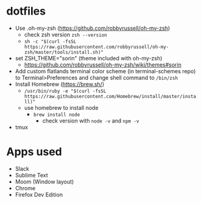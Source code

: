 # dotfiles
- Use .oh-my-zsh (https://github.com/robbyrussell/oh-my-zsh)
  - check zsh version `zsh --version`
  - `sh -c "$(curl -fsSL https://raw.githubusercontent.com/robbyrussell/oh-my-zsh/master/tools/install.sh)"`
- set ZSH_THEME="sorin" (theme included with oh-my-zsh)
  - https://github.com/robbyrussell/oh-my-zsh/wiki/themes#sorin
- Add custom flatlands terminal color scheme (in terminal-schemes repo) to
    Terminal>Preferences and change shell command to `/bin/zsh`
- Install Homebrew (https://brew.sh/)
   - `/usr/bin/ruby -e "$(curl -fsSL https://raw.githubusercontent.com/Homebrew/install/master/install)"`
  - use homebrew to install node
    - `brew install node`
      - check version with `node -v` and `npm -v`
- tmux

# Apps used
- Slack
- Sublime Text
- Moom (Window layout)
- Chrome
- Firefox Dev Edition
